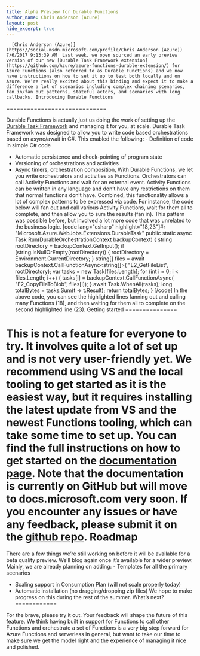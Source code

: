 ```yaml
---
title: Alpha Preview for Durable Functions
author_name: Chris Anderson (Azure)
layout: post
hide_excerpt: true
---
```

      [Chris Anderson (Azure)](https://social.msdn.microsoft.com/profile/Chris Anderson (Azure))  7/6/2017 9:13:39 AM  Last week, we open sourced an early preview version of our new [Durable Task Framework extension](https://github.com/Azure/azure-functions-durable-extension/) for Azure Functions (also referred to as Durable Functions) and we now have instructions on how to set it up to test both locally and on Azure. We’re really excited about this binding and expect it to make a difference a lot of scenarios including complex chaining scenarios, fan in/fan out patterns, stateful actors, and scenarios with long callbacks. Introducing Durable Functions
=============================

 Durable Functions is actually just us doing the work of setting up the [Durable Task Framework](https://github.com/Azure/durabletask) and managing it for you, at scale. Durable Task Framework was designed to allow you to write code based orchestrations based on async/await in C#. This enabled the following:  - Definition of code in simple C# code
 - Automatic persistence and check-pointing of program state
 - Versioning of orchestrations and activities
 - Async timers, orchestration composition,
  With Durable Functions, we let you write orchestrators and activities as Functions. Orchestrators can call Activity Functions and wait for an external event. Activity Functions can be written in any language and don’t have any restrictions on them that normal functions don’t have. Combined, this functionality allows a lot of complex patterns to be expressed via code. For instance, the code below will fan out and call various Activity Functions, wait for them all to complete, and then allow you to sum the results (fan in). This pattern was possible before, but involved a lot more code that was unrelated to the business logic. [code lang="csharp" highlight="18,23"]#r "Microsoft.Azure.WebJobs.Extensions.DurableTask" public static async Task<long> Run(DurableOrchestrationContext backupContext) { string rootDirectory = backupContext.GetInput<string>(); if (string.IsNullOrEmpty(rootDirectory)) { rootDirectory = Environment.CurrentDirectory; } string[] files = await backupContext.CallFunctionAsync<string[]>( "E2\_GetFileList", rootDirectory); var tasks = new Task<long>[files.Length]; for (int i = 0; i < files.Length; i++) { tasks[i] = backupContext.CallFunctionAsync<long>( "E2\_CopyFileToBlob", files[i]); } await Task.WhenAll(tasks); long totalBytes = tasks.Sum(t => t.Result); return totalBytes; } [/code] In the above code, you can see the highlighted lines fanning out and calling many Functions (18), and then waiting for them all to complete on the second highlighted line (23). Getting started
===============

 This is not a feature for everyone to try. It involves quite a lot of set up and is not very user-friendly yet. We recommend using VS and the local tooling to get started as it is the easiest way, but it requires installing the latest update from VS and the newest Functions tooling, which can take some time to set up. You can find the full instructions on how to get started on the [documentation page](https://azure.github.io/azure-functions-durable-extension). Note that the documentation is currently on GitHub but will move to docs.microsoft.com very soon. If you encounter any issues or have any feedback, please submit it on the [github repo](https://github.com/Azure/azure-functions-durable-extension/). Roadmap
=======

 There are a few things we’re still working on before it will be available for a beta quality preview. We’ll blog again once it’s available for a wider preview. Mainly, we are already planning on adding:  - Templates for all the primary scenarios
 - Scaling support in Consumption Plan (will not scale properly today)
 - Automatic installation (no dragging/dropping zip files)
  We hope to make progress on this during the rest of the summer. What’s next?
============

 For the brave, please try it out. Your feedback will shape the future of this feature. We think having built in support for Functions to call other Functions and orchestrate a set of Functions is a very big step forward for Azure Functions and serverless in general, but want to take our time to make sure we get the model right and the experience of managing it nice and polished.     